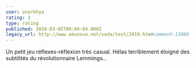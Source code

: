 ```yaml
---
user: anarkhya
rating: 3
type: rating
published: 2010-03-05T00:04:04.000Z
legacy_url: http://www.emunova.net/veda/test/2919.htm#comment-13080
---
```

Un petit jeu réflexes-réflexion très casual. Hélas terriblement éloigné des subtilités du révolutionnaire Lemmings...